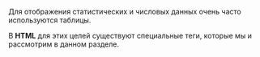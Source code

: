 Для отображения статистических и числовых данных очень часто используются таблицы.

В **HTML** для этих целей существуют специальные теги, которые мы и рассмотрим в данном разделе.
